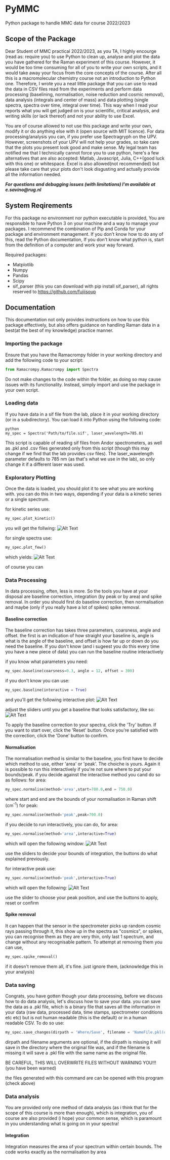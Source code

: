 # PyMMC
 Python package to handle MMC data for course 2022/2023

## Scope of the Package
Dear Student of MMC practical 2022/2023, as you TA, I highly encourge (read as: require you) to use Python to clean up, analyse and plot the data you have gathered for the Raman experiment of this course. However, it would be too time consuming for all of you to write your own scripts, and it would take away your focus from the core concepts of the course. After all this is a macromolecular chemistry course not an introduction to Python one. Therefore, I wrote you a neat little package that you can use to read the data in CSV files read from the experiments and perform data processing (baselining, normalisation, noise reduction and cosmic removal), data analysis (integrals and center of mass) and data plotting (single spectra, spectra over time, integral over time). This way when I read your reports what you will get judged on is your scientific, critical analysis, and writing skills (or lack thereof) and not your ability to use Excel.

You are of course allowed to not use this package and write your own, modify it or do anything else with it (open source with MIT licence). For data processing/analysis you can, if you prefer use Spectragryph on the UPV. However, screenshots of your UPV will not help your grades, so take care that the plots you present look good and make sense. 
My legal team has notified me that I technically cannot force you to use python, here's a few alternatives that are also accepted: Matlab, Javascript, Julia, C++(good luck with this one) or whitespace. Excel is also allowed(not recommended) but please take care that your plots don't look disgusting and actually provide all the information needed. 

**_For questions and debugging issues (with limitations) I'm available at e.savino@rug.nl_**

## System Reqirements
For this package no environment nor python executable is provided, You are responsible to have Python 3 on your machine and a way to manage your packages. I recommend the combination of Pip and Conda for your package and environment management. If you don't know how to do any of this, read the Python documentation, If you don't know what python is, start from the definition of a computer and work your way forward.

Required packages:
- Matplotlib
- Numpy
- Pandas
- Scipy  
- sif_parser (this you can download with pip install sif_parser), all rights reserved to https://github.com/fujiisoup

## Documentation
This documentation not only provides instructions on how to use this package effectively, but also offers guidance on handling Raman data in a best(at the best of my knowledge) practice manner.

### Importing the package
Ensure that you have the Ramacrompy folder in your working directory and add the following code to your script:
``` python
from Ramacrompy.Ramacrompy import Spectra
```
Do not make changes to the code within the folder, as doing so may cause issues with its functionality. Instead, simply import and use the package in your own script.


### Loading data
If you have data in a sif file from the lab, place it in your working directory (or in a subdirectory). You can load it into Python using the following code:
```
python
my_spec = Spectra('Path/to/file.sif', laser_wavelength=785.0)
```
This script is capable of reading sif files from Andor spectrometers, as well as .pkl and .csv files generated only from this script (though this may change if we find that the lab provides csv files). The laser_wavelength parameter defaults to 785 nm (as that's what we use in the lab), so only change it if a different laser was used.

### Exploratory Plotting
Once the data is loaded, you should plot it to see what you are working with. you can do this in two ways, depending if your data is a kinetic series or a single spectrum.

for kinetic series use:
```python
my_spec.plot_kinetic()
```

you will get the follwing:
![Alt Text](./ReadmeIMG/Plot_rawKin.png)

for single spectra use: 

```python
my_spec.plot_few()
```

which yields: 
![Alt Text](./ReadmeIMG/Plot_rawSin.png)

of course you can 

### Data Processing
In data processing, often, less is more. So the tools you have at your disposal are baseline correction, integration (by peak or by area) and spike removal. In order you should first do baseline correction, then normalisation and maybe (only if you really have a lot of spikes) spike removal. 

#### Baseline correction
The baseline correction has takes three parameters, coarsness, angle and offset. the first is an indication of how straight your baseline is, angle is what is the angle of the baseline, and offset is how far up or down do you need the baseline. If you don't know (and i sugeest you do this every time you have a new piece of data) you can run the baseline routine interactively

if you know what parameters you need:

```python
my_spec.baseline(coarsness=0.3, angle = 12, offset = 300)
```

if you don't know you can use:

```python
my_spec.baseline(interactive = True)
```
and you'll get the following interactive plot:
![Alt Text](./ReadmeIMG/Baseline_int1.png)

adjust the sliders until you get a baseline that looks satisfactory, like so:
![Alt Text](./ReadmeIMG/Baseline_int2.png)

To apply the baseline correction to your spectra, click the 'Try' button. If you want to start over, click the 'Reset' button. Once you're satisfied with the correction, click the 'Done' button to confirm.

#### Normalisation
The normalisation method is similar to the baseline, you first have to decide which method to use, either 'area' or 'peak'. The choiche is yours. Again it is possible to run this interactively if you're not sure where to put your bounds/peak. 
if you decide against the interactive method you cand do so as follows:
for area:
```python
my_spec.normalise(method='area',start=700.0,end = 750.0)
```
where start and end are the bounds of your normalisation in Raman shift (cm<sup>-1</sup>)
for peak:
```python
my_spec.normalise(method='peak',peak=700.0)
```
if you decide to run interactively, you can do, for area:
```python
my_spec.normalise(method='area',interactive=True)
```
which will open the following window:
![Alt Text](./ReadmeIMG/normalise_area.png)

use the sliders to decide your bounds of integration, the buttons do what explained previously.

for interactive peak use:
```python
my_spec.normalise(method='peak',interactive=True)
```
which will open the following:
![Alt Text](./ReadmeIMG/normalise_peak.png)

use the slider to choose your peak position, and use the buttons to apply, reset or confirm

#### Spike removal
It can happen that the sensor in the spectrometer picks up random cosmic rays passing through it, this show up in the spectra as "cosmics", or spikes, you can recognise them as they are very thin, only last 1 spectrum, and change without any recognisable pattern.
To attempt at removing them you can use, 
```python
my_spec.spike_removal()
```

if it doesn't remove them all, it's fine. just ignore them, (acknowledge this in your analysis)

### Data saving
Congrats, you have gotten though your data processing, before we discuss how to do data analysis, let's discuss how to save your data. 
you can save the data as a .pkl file, which is a binary file that saves all the information in your data (raw data, processed data, time stamps, spectrometer conditions etc etc) but is not human readable (this is the default) or in a human readable CSV. To do so use:
```python
my_spec.save_changes(dirpath = 'Where/Save', filename = 'NameFile.pkl(or.csv)')
```
dirpath and filename arguments are optional, if the dirpath is missing it will save in the directory where the original file was, and if the filename is missing it will save a .pkl file with the same name as the original file.

BE CAREFUL, THIS WILL OVERWRITE FILES WITHOUT WARNING YOU!!! (you have been warned)

the files generated with this command are can be opened with this program (check above)

### Data analysis
You are provided only one method of data analysis (as i think that for the scope of this course is more than enough), which is integration, you of course are also provided (i hope) your common sense, which is paramount in you understanding what is going on in your spectra!

#### Integration
Integration measures the area of your spectrum within certain bounds. The code works exactly as the normalisation by area 